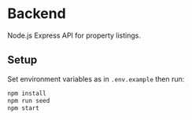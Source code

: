 # Backend

Node.js Express API for property listings.

## Setup

Set environment variables as in `.env.example` then run:

```bash
npm install
npm run seed
npm start
```
